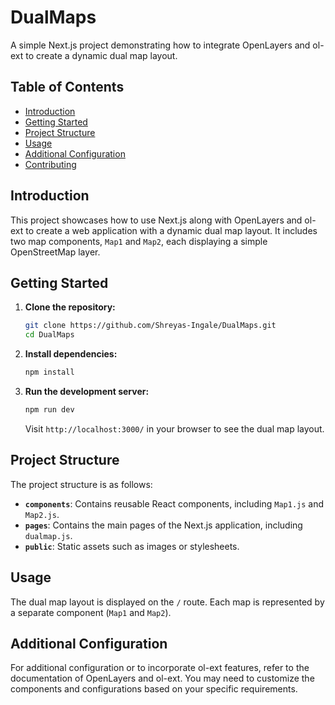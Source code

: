 # DualMaps

A simple Next.js project demonstrating how to integrate OpenLayers and ol-ext to create a dynamic dual map layout.

## Table of Contents

- [Introduction](#introduction)
- [Getting Started](#getting-started)
- [Project Structure](#project-structure)
- [Usage](#usage)
- [Additional Configuration](#additional-configuration)
- [Contributing](#contributing)

## Introduction

This project showcases how to use Next.js along with OpenLayers and ol-ext to create a web application with a dynamic dual map layout. It includes two map components, `Map1` and `Map2`, each displaying a simple OpenStreetMap layer.

## Getting Started

1. **Clone the repository:**

   ```bash
   git clone https://github.com/Shreyas-Ingale/DualMaps.git
   cd DualMaps
   ```

2. **Install dependencies:**

   ```bash
   npm install
   ```

3. **Run the development server:**

   ```bash
   npm run dev
   ```

   Visit `http://localhost:3000/` in your browser to see the dual map layout.

## Project Structure

The project structure is as follows:

- **`components`**: Contains reusable React components, including `Map1.js` and `Map2.js`.
- **`pages`**: Contains the main pages of the Next.js application, including `dualmap.js`.
- **`public`**: Static assets such as images or stylesheets.

## Usage

The dual map layout is displayed on the `/` route. Each map is represented by a separate component (`Map1` and `Map2`).

## Additional Configuration

For additional configuration or to incorporate ol-ext features, refer to the documentation of OpenLayers and ol-ext. You may need to customize the components and configurations based on your specific requirements.
